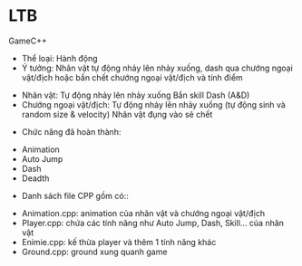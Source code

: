# LTB
GameC++
- Thể loại: Hành động
- Ý tưởng: Nhân vật tự động nhảy lên nhảy xuống, dash qua chướng ngoại vật/địch hoặc bắn chết chướng ngoại vật/địch và tính điểm
+ Nhân vật: Tự động nhảy lên nhảy xuống 
            Bắn skill
            Dash (A&D)
+ Chướng ngoại vật/địch: Tự động nhảy lên nhảy xuống (tự động sinh và random size & velocity)
                         Nhân vật đụng vào sẽ chết
- Chức năng đã hoàn thành:
+ Animation
+ Auto Jump
+ Dash
+ Deadth
- Danh sách file CPP gồm có::
+ Animation.cpp: animation của nhân vật và chướng ngoại vật/địch
+ Player.cpp: chứa các tính năng như Auto Jump, Dash, Skill... của nhân vật
+ Enimie.cpp: kế thừa player và thêm 1 tính năng khác
+ Ground.cpp: ground xung quanh game
